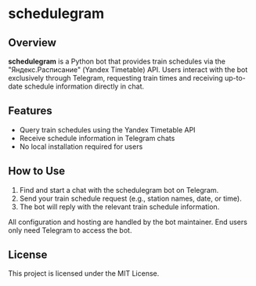 # schedulegram
## Overview

**schedulegram** is a Python bot that provides train schedules via the "Яндекс.Расписание" (Yandex Timetable) API. Users interact with the bot exclusively through Telegram, requesting train times and receiving up-to-date schedule information directly in chat.

## Features

- Query train schedules using the Yandex Timetable API
- Receive schedule information in Telegram chats
- No local installation required for users

## How to Use

1. Find and start a chat with the schedulegram bot on Telegram.
2. Send your train schedule request (e.g., station names, date, or time).
3. The bot will reply with the relevant train schedule information.

All configuration and hosting are handled by the bot maintainer. End users only need Telegram to access the bot.

## License

This project is licensed under the MIT License.
